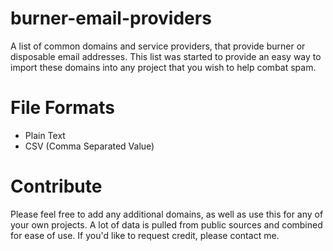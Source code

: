 # burner-email-providers
A list of common domains and service providers, that provide burner or disposable email addresses. This list was started to provide an easy way to import these domains into any project that you wish to help combat spam.

# File Formats
* Plain Text
* CSV (Comma Separated Value)

# Contribute
Please feel free to add any additional domains, as well as use this for any of your own projects. A lot of data is pulled from public sources and combined for ease of use. If you'd like to request credit, please contact me.